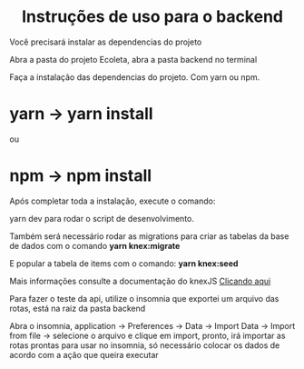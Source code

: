 <h1 align="center">Instruções de uso para o backend</h1>

<p>Você precisará instalar as dependencias do projeto</p>
<p>Abra a pasta do projeto Ecoleta, abra a pasta backend no terminal</p>

<p>Faça a instalação das dependencias do projeto. Com yarn ou npm.</p>

  # yarn -> yarn install 
  
 <p>ou</p>
    
  # npm -> npm install
  
<p>Após completar toda a instalação, execute o comando: </p>
<p><stron>yarn dev</strong>  para rodar o script de desenvolvimento.</p>
   
<p>Também será necessário rodar as migrations para criar as tabelas da base de dados com o comando <strong> yarn knex:migrate </strong></p>
<p>E popular a tabela de items com o comando: <strong> yarn knex:seed </strong></p>
<p>Mais informações consulte a documentação do knexJS <a href="http://knexjs.org/" target="_blank" rel="noopener noreferrer">Clicando aqui</a></p>
   
<p>Para fazer o teste da api, utilize o insomnia que exportei um arquivo das rotas, está na raiz da pasta backend</p>
   
<p>Abra o insomnia, application -> Preferences -> Data -> Import Data -> Import from file -> selecione o arquivo e clique em import, pronto, irá importar as rotas prontas para usar no insomnia, só necessário colocar os dados de acordo com a ação que queira executar</p>
